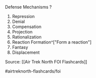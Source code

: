 Defense Mechanisms
?
1. Repression
2. Denial
3. Compensation
4. Projection
5. Rationalization
6. Reaction Formation^["Form a reaction"]
7. Fantasy
8. Displacement

Source: [[Air Trek North FOI Flashcards]]

#airtreknorth-flashcards/foi